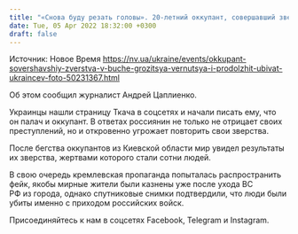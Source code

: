 ```yaml
---
title: "«Снова буду резать головы». 20-летний оккупант, совершавший зверства в Буче, грозится вернуться и продолжить убивать мирных жителей"
date: Tue, 05 Apr 2022 18:32:00 +0300
draft: false
---
```

Источник: Новое Время https://nv.ua/ukraine/events/okkupant-sovershavshiy-zverstva-v-buche-grozitsya-vernutsya-i-prodolzhit-ubivat-ukraincev-foto-50231367.html


Об этом сообщил журналист Андрей Цаплиенко.

Украинцы нашли страницу Ткача в соцсетях и начали писать ему, что он палач и оккупант. В ответах россиянин не только не отрицает своих преступлений, но и откровенно угрожает повторить свои зверства.

После бегства оккупантов из Киевской области мир увидел результаты их зверства, жертвами которого стали сотни людей.

В свою очередь кремлевская пропаганда попыталась распространить фейк, якобы мирные жители были казнены уже после ухода ВС РФ из города, однако спутниковые снимки подтвердили, что люди были убиты именно с приходом российских войск.

Присоединяйтесь к нам в соцсетях Facebook, Telegram и Instagram.

